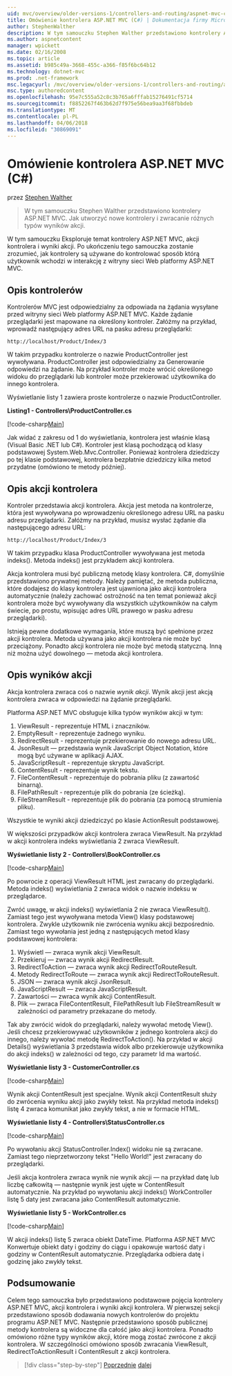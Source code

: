 ```yaml
---
uid: mvc/overview/older-versions-1/controllers-and-routing/aspnet-mvc-controllers-overview-cs
title: Omówienie kontrolera ASP.NET MVC (C#) | Dokumentacja firmy Microsoft
author: StephenWalther
description: W tym samouczku Stephen Walther przedstawiono kontrolery ASP.NET MVC. Jak utworzyć nowe kontrolery i zwracanie różnych typów akcji res...
ms.author: aspnetcontent
manager: wpickett
ms.date: 02/16/2008
ms.topic: article
ms.assetid: b985c49a-3668-455c-a366-f85f6bc64b12
ms.technology: dotnet-mvc
ms.prod: .net-framework
msc.legacyurl: /mvc/overview/older-versions-1/controllers-and-routing/aspnet-mvc-controllers-overview-cs
msc.type: authoredcontent
ms.openlocfilehash: 95e7c555a52c8c3b765a6fffab15276491cf5714
ms.sourcegitcommit: f8852267f463b62d7f975e56bea9aa3f68fbbdeb
ms.translationtype: MT
ms.contentlocale: pl-PL
ms.lasthandoff: 04/06/2018
ms.locfileid: "30869091"
---
```

<a name="aspnet-mvc-controller-overview-c"></a>Omówienie kontrolera ASP.NET MVC (C#)
====================
przez [Stephen Walther](https://github.com/StephenWalther)

> W tym samouczku Stephen Walther przedstawiono kontrolery ASP.NET MVC. Jak utworzyć nowe kontrolery i zwracanie różnych typów wyników akcji.


W tym samouczku Eksploruje temat kontrolery ASP.NET MVC, akcji kontrolera i wyniki akcji. Po ukończeniu tego samouczka zostanie zrozumieć, jak kontrolery są używane do kontrolować sposób którą użytkownik wchodzi w interakcję z witryny sieci Web platformy ASP.NET MVC.

## <a name="understanding-controllers"></a>Opis kontrolerów

Kontrolerów MVC jest odpowiedzialny za odpowiada na żądania wysyłane przed witryny sieci Web platformy ASP.NET MVC. Każde żądanie przeglądarki jest mapowane na określony kontroler. Załóżmy na przykład, wprowadź następujący adres URL na pasku adresu przeglądarki:

`http://localhost/Product/Index/3`

W takim przypadku kontrolerze o nazwie ProductController jest wywoływana. ProductController jest odpowiedzialny za Generowanie odpowiedzi na żądanie. Na przykład kontroler może wrócić określonego widoku do przeglądarki lub kontroler może przekierować użytkownika do innego kontrolera.

Wyświetlanie listy 1 zawiera proste kontrolerze o nazwie ProductController.

**Listing1 - Controllers\ProductController.cs**

[!code-csharp[Main](aspnet-mvc-controllers-overview-cs/samples/sample1.cs)]

Jak widać z zakresu od 1 do wyświetlania, kontrolera jest właśnie klasą (Visual Basic .NET lub C#). Kontroler jest klasą pochodzącą od klasy podstawowej System.Web.Mvc.Controller. Ponieważ kontrolera dziedziczy po tej klasie podstawowej, kontrolera bezpłatnie dziedziczy kilka metod przydatne (omówiono te metody później).

## <a name="understanding-controller-actions"></a>Opis akcji kontrolera

Kontroler przedstawia akcji kontrolera. Akcja jest metoda na kontrolerze, która jest wywoływana po wprowadzeniu określonego adresu URL na pasku adresu przeglądarki. Załóżmy na przykład, musisz wysłać żądanie dla następującego adresu URL:

`http://localhost/Product/Index/3`

W takim przypadku klasa ProductController wywoływana jest metoda indeks(). Metoda indeks() jest przykładem akcji kontrolera.

Akcja kontrolera musi być publiczną metodę klasy kontrolera. C#, domyślnie przedstawiono prywatnej metody. Należy pamiętać, że metoda publiczna, które dodajesz do klasy kontrolera jest ujawniona jako akcji kontrolera automatycznie (należy zachować ostrożność na ten temat ponieważ akcji kontrolera może być wywoływany dla wszystkich użytkowników na całym świecie, po prostu, wpisując adres URL prawego w pasku adresu przeglądarki).

Istnieją pewne dodatkowe wymagania, które muszą być spełnione przez akcji kontrolera. Metoda używana jako akcji kontrolera nie może być przeciążony. Ponadto akcji kontrolera nie może być metodą statyczną. Inną niż można użyć dowolnego — metoda akcji kontrolera.

## <a name="understanding-action-results"></a>Opis wyników akcji

Akcja kontrolera zwraca coś o nazwie *wynik akcji*. Wynik akcji jest akcją kontrolera zwraca w odpowiedzi na żądanie przeglądarki.

Platforma ASP.NET MVC obsługuje kilka typów wyników akcji w tym:

1. ViewResult - reprezentuje HTML i znaczników.
2. EmptyResult - reprezentuje żadnego wyniku.
3. RedirectResult - reprezentuje przekierowanie do nowego adresu URL.
4. JsonResult — przedstawia wynik JavaScript Object Notation, które mogą być używane w aplikacji AJAX.
5. JavaScriptResult - reprezentuje skryptu JavaScript.
6. ContentResult - reprezentuje wynik tekstu.
7. FileContentResult - reprezentuje do pobrania pliku (z zawartość binarną).
8. FilePathResult - reprezentuje plik do pobrania (ze ścieżką).
9. FileStreamResult - reprezentuje plik do pobrania (za pomocą strumienia pliku).

Wszystkie te wyniki akcji dziedziczyć po klasie ActionResult podstawowej.

W większości przypadków akcji kontrolera zwraca ViewResult. Na przykład w akcji kontrolera indeks wyświetlania 2 zwraca ViewResult.

**Wyświetlanie listy 2 - Controllers\BookController.cs**

[!code-csharp[Main](aspnet-mvc-controllers-overview-cs/samples/sample2.cs)]

Po powrocie z operacji ViewResult HTML jest zwracany do przeglądarki. Metoda indeks() wyświetlania 2 zwraca widok o nazwie indeksu w przeglądarce.

Zwróć uwagę, w akcji indeks() wyświetlania 2 nie zwraca ViewResult(). Zamiast tego jest wywoływana metoda View() klasy podstawowej kontrolera. Zwykle użytkownik nie zwrócenia wyniku akcji bezpośrednio. Zamiast tego wywołania jest jedną z następujących metod klasy podstawowej kontrolera:

1. Wyświetl — zwraca wynik akcji ViewResult.
2. Przekieruj — zwraca wynik akcji RedirectResult.
3. RedirectToAction — zwraca wynik akcji RedirectToRouteResult.
4. Metody RedirectToRoute — zwraca wynik akcji RedirectToRouteResult.
5. JSON — zwraca wynik akcji JsonResult.
6. JavaScriptResult — zwraca JavaScriptResult.
7. Zawartości — zwraca wynik akcji ContentResult.
8. Plik — zwraca FileContentResult, FilePathResult lub FileStreamResult w zależności od parametry przekazane do metody.

Tak aby zwrócić widok do przeglądarki, należy wywołać metodę View(). Jeśli chcesz przekierowywać użytkowników z jednego kontrolera akcji do innego, należy wywołać metodę RedirectToAction(). Na przykład w akcji Details() wyświetlania 3 przedstawia widok albo przekierowuje użytkownika do akcji indeks() w zależności od tego, czy parametr Id ma wartość.

**Wyświetlanie listy 3 - CustomerController.cs**

[!code-csharp[Main](aspnet-mvc-controllers-overview-cs/samples/sample3.cs)]

Wynik akcji ContentResult jest specjalne. Wynik akcji ContentResult służy do zwrócenia wyniku akcji jako zwykły tekst. Na przykład metoda indeks() listę 4 zwraca komunikat jako zwykły tekst, a nie w formacie HTML.

**Wyświetlanie listy 4 - Controllers\StatusController.cs**

[!code-csharp[Main](aspnet-mvc-controllers-overview-cs/samples/sample4.cs)]

Po wywołaniu akcji StatusController.Index() widoku nie są zwracane. Zamiast tego nieprzetworzony tekst "Hello World!" jest zwracany do przeglądarki.

Jeśli akcja kontrolera zwraca wynik nie wynik akcji — na przykład datę lub liczbę całkowitą — następnie wynik jest ujęte w ContentResult automatycznie. Na przykład po wywołaniu akcji indeks() WorkController listę 5 daty jest zwracana jako ContentResult automatycznie.

**Wyświetlanie listy 5 - WorkController.cs**

[!code-csharp[Main](aspnet-mvc-controllers-overview-cs/samples/sample5.cs)]

W akcji indeks() listę 5 zwraca obiekt DateTime. Platforma ASP.NET MVC Konwertuje obiekt daty i godziny do ciągu i opakowuje wartość daty i godziny w ContentResult automatycznie. Przeglądarka odbiera datę i godzinę jako zwykły tekst.

## <a name="summary"></a>Podsumowanie

Celem tego samouczka było przedstawiono podstawowe pojęcia kontrolery ASP.NET MVC, akcji kontrolera i wyniki akcji kontrolera. W pierwszej sekcji przedstawiono sposób dodawania nowych kontrolerów do projektu programu ASP.NET MVC. Następnie przedstawiono sposób publicznej metody kontrolera są widoczne dla całość jako akcji kontrolera. Ponadto omówiono różne typy wyników akcji, które mogą zostać zwrócone z akcji kontrolera. W szczególności omówiono sposób zwracania ViewResult, RedirectToActionResult i ContentResult z akcji kontrolera.

> [!div class="step-by-step"]
> [Poprzednie](creating-an-action-vb.md)
> [dalej](creating-custom-routes-cs.md)
